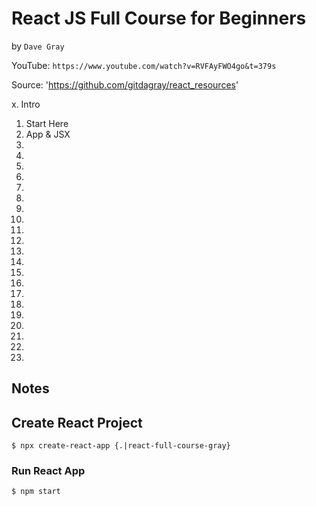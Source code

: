 # React JS Full Course for Beginners
by `Dave Gray`

YouTube: `https://www.youtube.com/watch?v=RVFAyFWO4go&t=379s`

Source: 'https://github.com/gitdagray/react_resources'

 x. Intro
01. Start Here
02. App & JSX
03.
04.
05.
06.
07.
08.
09.
10.
11.
12.
13.
14.
15.
16.
17.
18.
19.
20.
21.
22.
23.

## Notes

## Create React Project

`$ npx create-react-app {.|react-full-course-gray}`

### Run React App

`$ npm start`
